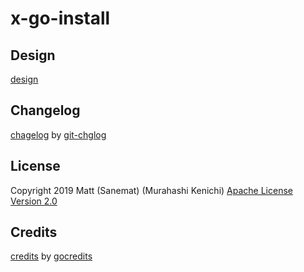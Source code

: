 # x-go-install

## Design

[design](./design.md)

## Changelog

[chagelog](./changelog.md) by [git-chglog](https://github.com/git-chglog/git-chglog)

## License

Copyright 2019 Matt (Sanemat) (Murahashi Kenichi)
[Apache License Version 2.0](./license.txt)

## Credits

[credits](./credits.txt) by [gocredits](https://github.com/Songmu/gocredits/)
